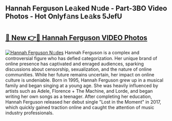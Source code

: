 ## Hannah Ferguson Le𝚊ked N𝚞de - Part-3BO Video Photos - Hot Onlyf𝚊ns Le𝚊ks 5JefU

# <h2><a href="http://ac20708.deff.icu/?id=Hannah+Ferguson">🔗 New 👉🔴 Hannah Ferguson VIDEO Photos</a></h2>

[![Hannah Ferguson N𝚞des](https://i.imgur.com/rIISA9y.gif)](http://ac20708.deff.icu/?id=Hannah+Ferguson)
Hannah Ferguson is a complex and controversial figure who has defied categorization. Her unique brand of online presence has captivated and enraged audiences, sparking discussions about censorship, sexualization, and the nature of online communities. While her future remains uncertain, her impact on online culture is undeniable. Born in 1995, Hannah Ferguson grew up in a musical family and began singing at a young age. She was heavily influenced by artists such as Adele, Florence + The Machine, and Lorde, and began writing her own songs as a teenager. After completing her education, Hannah Ferguson released her debut single "Lost in the Moment" in 2017, which quickly gained traction online and caught the attention of music industry professionals.
